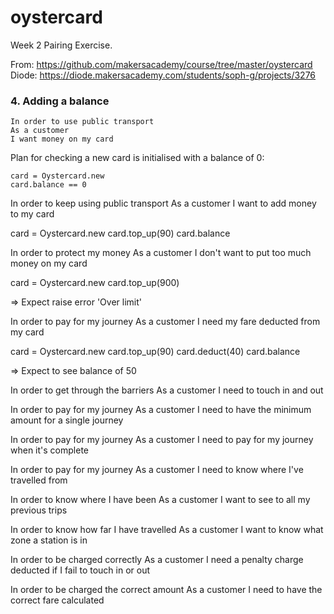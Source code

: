 # oystercard

Week 2 Pairing Exercise.

From: https://github.com/makersacademy/course/tree/master/oystercard  
Diode: https://diode.makersacademy.com/students/soph-g/projects/3276


### 4. Adding a balance

```
In order to use public transport  
As a customer  
I want money on my card  
```
Plan for checking a new card is initialised with a balance of 0:

```
card = Oystercard.new
card.balance == 0
```

In order to keep using public transport
As a customer
I want to add money to my card

card = Oystercard.new
card.top_up(90)
card.balance

In order to protect my money
As a customer
I don't want to put too much money on my card

card = Oystercard.new
card.top_up(900)

=> Expect raise error 'Over limit'

In order to pay for my journey
As a customer
I need my fare deducted from my card

card = Oystercard.new
card.top_up(90)
card.deduct(40)
card.balance

=> Expect to see balance of 50

In order to get through the barriers
As a customer
I need to touch in and out

In order to pay for my journey
As a customer
I need to have the minimum amount for a single journey

In order to pay for my journey
As a customer
I need to pay for my journey when it's complete

In order to pay for my journey
As a customer
I need to know where I've travelled from

In order to know where I have been
As a customer
I want to see to all my previous trips

In order to know how far I have travelled
As a customer
I want to know what zone a station is in

In order to be charged correctly
As a customer
I need a penalty charge deducted if I fail to touch in or out

In order to be charged the correct amount
As a customer
I need to have the correct fare calculated
